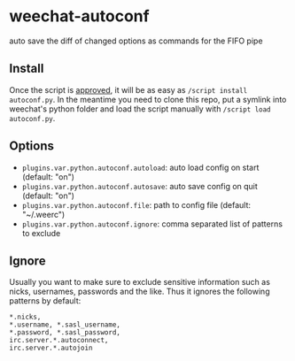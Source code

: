 # weechat-autoconf

auto save the diff of changed options as commands for the FIFO pipe

## Install

Once the script is [approved](https://weechat.org/scripts/pending/), it will be as easy as `/script install autoconf.py`. In the meantime you need to clone this repo, put a symlink into weechat's python folder and load the script manually with `/script load autoconf.py`.

## Options
* `plugins.var.python.autoconf.autoload`: auto load config on start  (default: "on")
* `plugins.var.python.autoconf.autosave`: auto save config on quit  (default: "on")
* `plugins.var.python.autoconf.file`: path to config file  (default: "~/.weerc")
* `plugins.var.python.autoconf.ignore`: comma separated list of patterns to exclude

## Ignore

Usually you want to make sure to exclude sensitive information such as nicks, usernames, passwords and the like. Thus it ignores the following patterns by default:

```
*.nicks,
*.username, *.sasl_username,
*.password, *.sasl_password,
irc.server.*.autoconnect,
irc.server.*.autojoin
```

